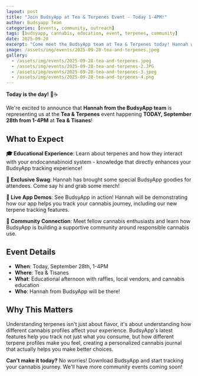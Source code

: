```yaml
---
layout: post
title: "Join BudsyApp at Tea & Terpenes Event - Today 1-4PM!"
author: Budsyapp Team  
categories: [events, community, outreach]
tags: [budsyapp, cannabis, education, event, terpenes, community]
date: 2025-09-28
excerpt: "Come meet the BudsyApp team at Tea & Terpenes today! Hannah will be there with swag, terpene education, and demos of your favorite bud tracking app."
image: /assets/img/events/2025-09-28-tea-and-terpenes.jpeg
gallery:
  - /assets/img/events/2025-09-28-tea-and-terpenes.jpeg
  - /assets/img/events/2025-09-28-tea-and-terpenes-2.JPG
  - /assets/img/events/2025-09-28-tea-and-terpenes-3.jpeg
  - /assets/img/events/2025-09-28-tea-and-terpenes-4.png
---
```


**Today is the day!** 🌿☕

We're excited to announce that **Hannah from the BudsyApp team** is representing us at the **Tea & Terpenes** event happening **TODAY, September 28th from 1-4PM** at **Tea & Tisanes**!

## What to Expect

**🎓 Educational Experience**: Learn about terpenes and how they interact with your endocannabinoid system - knowledge that directly enhances your BudsyApp tracking experience!

**🎁 Exclusive Swag**: Hannah has brought some special BudsyApp goodies for attendees. Come say hi and grab some merch!

**📱 Live App Demos**: See BudsyApp in action! Hannah will be demonstrating how our app helps you track your cannabis journey, including our new terpene tracking features.

**🤝 Community Connection**: Meet fellow cannabis enthusiasts and learn how BudsyApp is building a supportive community around responsible cannabis use.

## Event Details

- **When**: Today, September 28th, 1-4PM
- **Where**: Tea & Tisanes
- **What**: Educational afternoon with raffles, local vendors, and cannabis education
- **Who**: Hannah from BudsyApp will be there!

## Why This Matters

Understanding terpenes isn't just about flavor, it's about understanding how different cannabis profiles affect your experience. BudsyApp's latest features help you track not just what you consume, but how different terpene profiles make you feel, creating a personalized cannabis journal that actually helps you make better choices.

**Can't make it today?** No worries! Download BudsyApp and start tracking your cannabis journey. We'll have more community events coming soon!

